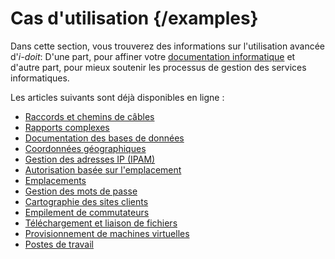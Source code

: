 # Cas d'utilisation {/examples}

Dans cette section, vous trouverez des informations sur l'utilisation avancée d'_i-doit_: D'une part, pour affiner votre [documentation informatique](../glossary.md) et d'autre part, pour mieux soutenir les processus de gestion des services informatiques.

Les articles suivants sont déjà disponibles en ligne :

*   [Raccords et chemins de câbles](./cable-patches-and-path.md)
*   [Rapports complexes](./complex-reports.md)
*   [Documentation des bases de données](./documentation-of-databases.md)
*   [Coordonnées géographiques](./geo-coordinates.md)
*   [Gestion des adresses IP (IPAM)](./ip-adress-management.md)
*   [Autorisation basée sur l'emplacement](./location-bases-authorization.md)
*   [Emplacements](./locations.md)
*   [Gestion des mots de passe](./manage-password.md)
*   [Cartographie des sites clients](./mapping-of-customer-sites.md)
*   [Empilement de commutateurs](./switch-stacking.md)
*   [Téléchargement et liaison de fichiers](./upload-and-link-files.md)
*   [Provisionnement de machines virtuelles](./vm-provisioning.md)
*   [Postes de travail](./wokplaces.md)
